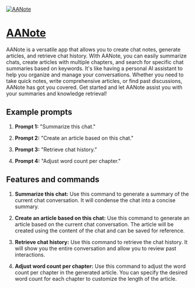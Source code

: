 [![AANote](https://files.oaiusercontent.com/file-CVYkkmsoEi0FF2ECnNj3JCzr?se=2123-10-14T13%3A53%3A02Z&sp=r&sv=2021-08-06&sr=b&rscc=max-age%3D31536000%2C%20immutable&rscd=attachment%3B%20filename%3D33def82b-4315-4ad4-85c5-235f8809496a.png&sig=V3JTrE5kohcJ09mE/264FyNvvmyfNWPPgrfrWN8YxEA%3D)](https://chat.openai.com/g/g-F61Ch4nFN-aanote)

# [AANote](https://chat.openai.com/g/g-F61Ch4nFN-aanote)

AANote is a versatile app that allows you to create chat notes, generate articles, and retrieve chat history. With AANote, you can easily summarize chats, create articles with multiple chapters, and search for specific chat summaries based on keywords. It's like having a personal AI assistant to help you organize and manage your conversations. Whether you need to take quick notes, write comprehensive articles, or find past discussions, AANote has got you covered. Get started and let AANote assist you with your summaries and knowledge retrieval!

## Example prompts

1. **Prompt 1:** "Summarize this chat."

2. **Prompt 2:** "Create an article based on this chat."

3. **Prompt 3:** "Retrieve chat history."

4. **Prompt 4:** "Adjust word count per chapter."

## Features and commands

1. **Summarize this chat:** Use this command to generate a summary of the current chat conversation. It will condense the chat into a concise summary.

2. **Create an article based on this chat:** Use this command to generate an article based on the current chat conversation. The article will be created using the content of the chat and can be saved for reference.

3. **Retrieve chat history:** Use this command to retrieve the chat history. It will show you the entire conversation and allow you to review past interactions.

4. **Adjust word count per chapter:** Use this command to adjust the word count per chapter in the generated article. You can specify the desired word count for each chapter to customize the length of the article.